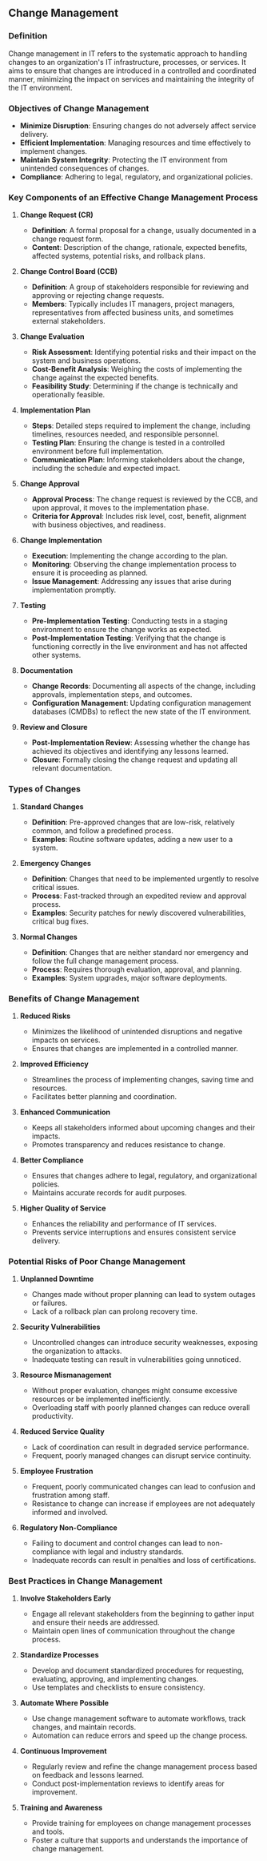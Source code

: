 ## Change Management

### Definition
Change management in IT refers to the systematic approach to handling changes to an organization's IT infrastructure, processes, or services. It aims to ensure that changes are introduced in a controlled and coordinated manner, minimizing the impact on services and maintaining the integrity of the IT environment.

### Objectives of Change Management
- **Minimize Disruption**: Ensuring changes do not adversely affect service delivery.
- **Efficient Implementation**: Managing resources and time effectively to implement changes.
- **Maintain System Integrity**: Protecting the IT environment from unintended consequences of changes.
- **Compliance**: Adhering to legal, regulatory, and organizational policies.

### Key Components of an Effective Change Management Process

1. **Change Request (CR)**
   - **Definition**: A formal proposal for a change, usually documented in a change request form.
   - **Content**: Description of the change, rationale, expected benefits, affected systems, potential risks, and rollback plans.

2. **Change Control Board (CCB)**
   - **Definition**: A group of stakeholders responsible for reviewing and approving or rejecting change requests.
   - **Members**: Typically includes IT managers, project managers, representatives from affected business units, and sometimes external stakeholders.

3. **Change Evaluation**
   - **Risk Assessment**: Identifying potential risks and their impact on the system and business operations.
   - **Cost-Benefit Analysis**: Weighing the costs of implementing the change against the expected benefits.
   - **Feasibility Study**: Determining if the change is technically and operationally feasible.

4. **Implementation Plan**
   - **Steps**: Detailed steps required to implement the change, including timelines, resources needed, and responsible personnel.
   - **Testing Plan**: Ensuring the change is tested in a controlled environment before full implementation.
   - **Communication Plan**: Informing stakeholders about the change, including the schedule and expected impact.

5. **Change Approval**
   - **Approval Process**: The change request is reviewed by the CCB, and upon approval, it moves to the implementation phase.
   - **Criteria for Approval**: Includes risk level, cost, benefit, alignment with business objectives, and readiness.

6. **Change Implementation**
   - **Execution**: Implementing the change according to the plan.
   - **Monitoring**: Observing the change implementation process to ensure it is proceeding as planned.
   - **Issue Management**: Addressing any issues that arise during implementation promptly.

7. **Testing**
   - **Pre-Implementation Testing**: Conducting tests in a staging environment to ensure the change works as expected.
   - **Post-Implementation Testing**: Verifying that the change is functioning correctly in the live environment and has not affected other systems.

8. **Documentation**
   - **Change Records**: Documenting all aspects of the change, including approvals, implementation steps, and outcomes.
   - **Configuration Management**: Updating configuration management databases (CMDBs) to reflect the new state of the IT environment.

9. **Review and Closure**
   - **Post-Implementation Review**: Assessing whether the change has achieved its objectives and identifying any lessons learned.
   - **Closure**: Formally closing the change request and updating all relevant documentation.

### Types of Changes

1. **Standard Changes**
   - **Definition**: Pre-approved changes that are low-risk, relatively common, and follow a predefined process.
   - **Examples**: Routine software updates, adding a new user to a system.

2. **Emergency Changes**
   - **Definition**: Changes that need to be implemented urgently to resolve critical issues.
   - **Process**: Fast-tracked through an expedited review and approval process.
   - **Examples**: Security patches for newly discovered vulnerabilities, critical bug fixes.

3. **Normal Changes**
   - **Definition**: Changes that are neither standard nor emergency and follow the full change management process.
   - **Process**: Requires thorough evaluation, approval, and planning.
   - **Examples**: System upgrades, major software deployments.

### Benefits of Change Management

1. **Reduced Risks**
   - Minimizes the likelihood of unintended disruptions and negative impacts on services.
   - Ensures that changes are implemented in a controlled manner.

2. **Improved Efficiency**
   - Streamlines the process of implementing changes, saving time and resources.
   - Facilitates better planning and coordination.

3. **Enhanced Communication**
   - Keeps all stakeholders informed about upcoming changes and their impacts.
   - Promotes transparency and reduces resistance to change.

4. **Better Compliance**
   - Ensures that changes adhere to legal, regulatory, and organizational policies.
   - Maintains accurate records for audit purposes.

5. **Higher Quality of Service**
   - Enhances the reliability and performance of IT services.
   - Prevents service interruptions and ensures consistent service delivery.

### Potential Risks of Poor Change Management

1. **Unplanned Downtime**
   - Changes made without proper planning can lead to system outages or failures.
   - Lack of a rollback plan can prolong recovery time.

2. **Security Vulnerabilities**
   - Uncontrolled changes can introduce security weaknesses, exposing the organization to attacks.
   - Inadequate testing can result in vulnerabilities going unnoticed.

3. **Resource Mismanagement**
   - Without proper evaluation, changes might consume excessive resources or be implemented inefficiently.
   - Overloading staff with poorly planned changes can reduce overall productivity.

4. **Reduced Service Quality**
   - Lack of coordination can result in degraded service performance.
   - Frequent, poorly managed changes can disrupt service continuity.

5. **Employee Frustration**
   - Frequent, poorly communicated changes can lead to confusion and frustration among staff.
   - Resistance to change can increase if employees are not adequately informed and involved.

6. **Regulatory Non-Compliance**
   - Failing to document and control changes can lead to non-compliance with legal and industry standards.
   - Inadequate records can result in penalties and loss of certifications.

### Best Practices in Change Management

1. **Involve Stakeholders Early**
   - Engage all relevant stakeholders from the beginning to gather input and ensure their needs are addressed.
   - Maintain open lines of communication throughout the change process.

2. **Standardize Processes**
   - Develop and document standardized procedures for requesting, evaluating, approving, and implementing changes.
   - Use templates and checklists to ensure consistency.

3. **Automate Where Possible**
   - Use change management software to automate workflows, track changes, and maintain records.
   - Automation can reduce errors and speed up the change process.

4. **Continuous Improvement**
   - Regularly review and refine the change management process based on feedback and lessons learned.
   - Conduct post-implementation reviews to identify areas for improvement.

5. **Training and Awareness**
   - Provide training for employees on change management processes and tools.
   - Foster a culture that supports and understands the importance of change management.
